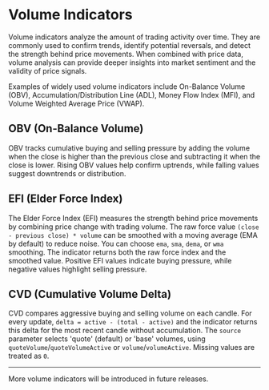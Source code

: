 # Volume Indicators

Volume indicators analyze the amount of trading activity over time. They are commonly used to confirm trends, identify potential reversals, and detect the strength behind price movements. When combined with price data, volume analysis can provide deeper insights into market sentiment and the validity of price signals.

Examples of widely used volume indicators include On-Balance Volume (OBV), Accumulation/Distribution Line (ADL), Money Flow Index (MFI), and Volume Weighted Average Price (VWAP).

## **OBV (On-Balance Volume)**

OBV tracks cumulative buying and selling pressure by adding the volume when the close is higher than the previous close and subtracting it when the close is lower. Rising OBV values help confirm uptrends, while falling values suggest downtrends or distribution.

## **EFI (Elder Force Index)**

The Elder Force Index (EFI) measures the strength behind price movements by combining price change with trading volume. The raw force value `(close - previous close) * volume` can be smoothed with a moving average (EMA by default) to reduce noise. You can choose `ema`, `sma`, `dema`, or `wma` smoothing. The indicator returns both the raw force index and the smoothed value. Positive EFI values indicate buying pressure, while negative values highlight selling pressure.

## **CVD (Cumulative Volume Delta)**

CVD compares aggressive buying and selling volume on each candle. For every update, `delta = active - (total - active)` and the indicator returns this delta for the most recent candle without accumulation. The `source` parameter selects 'quote' (default) or 'base' volumes, using `quoteVolume`/`quoteVolumeActive` or `volume`/`volumeActive`. Missing values are treated as `0`.

---

More volume indicators will be introduced in future releases.
